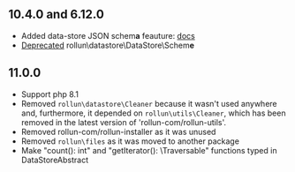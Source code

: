 ## 10.4.0 and 6.12.0

- Added data-store JSON schem**a** feauture: [docs](docs/datastore-schema.md)
- [Deprecated](/src/DataStore/src/DataStore/Scheme/README.md) rollun\datastore\DataStore\Schem**e**

## 11.0.0

- Support php 8.1
- Removed `rollun\datastore\Cleaner` because it wasn't used anywhere and, furthermore, it depended on
  `rollun\utils\Cleaner`, which has been removed in the latest version of 'rollun-com/rollun-utils'.
- Removed rollun-com/rollun-installer as it was unused
- Removed `rollun\files` as it was moved to another package
- Make "count(): int" and "getIterator(): \Traversable" functions typed in DataStoreAbstract
